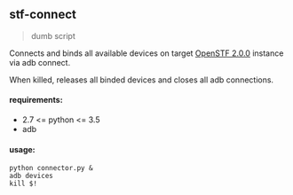 ## stf-connect
> dumb script

Connects and binds all available devices on target
[OpenSTF 2.0.0](https://github.com/openstf/stf/tree/2.0.0)
instance via adb connect.

When killed, releases all binded devices and closes all adb connections.

#### requirements:
* 2.7 <= python <= 3.5
* adb

#### usage:
```
python connector.py &
adb devices
kill $!
```


